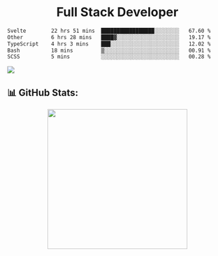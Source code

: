   <h1 align="center" font="bold">
Full Stack Developer 
</h1>

 <!--START_SECTION:waka-->

```txt
Svelte        22 hrs 51 mins  █████████████████░░░░░░░░   67.60 %
Other         6 hrs 28 mins   ████▓░░░░░░░░░░░░░░░░░░░░   19.17 %
TypeScript    4 hrs 3 mins    ███░░░░░░░░░░░░░░░░░░░░░░   12.02 %
Bash          18 mins         ▒░░░░░░░░░░░░░░░░░░░░░░░░   00.91 %
SCSS          5 mins          ░░░░░░░░░░░░░░░░░░░░░░░░░   00.28 %
```

<!--END_SECTION:waka-->

  <p align="start">
   
<a href="https://linkedin.com/in/Abhishek">
<img src="https://skillicons.dev/icons?i=cpp,java,python,html,css,js,postgres,mongodb,linux,bash,git,github,react,express,nodejs,nextjs,gcp,docker,vscode,postman,powershell,githubactions,&theme=dark&perline=10" />
</a>
</p>



## 📊 GitHub Stats:

 <div align="center">

 <!-- github streak start -->

<img width=320 src="https://github-readme-streak-stats.herokuapp.com/?user=Abhishek9503&layout=compact"  />

<!-- github streak end -->
